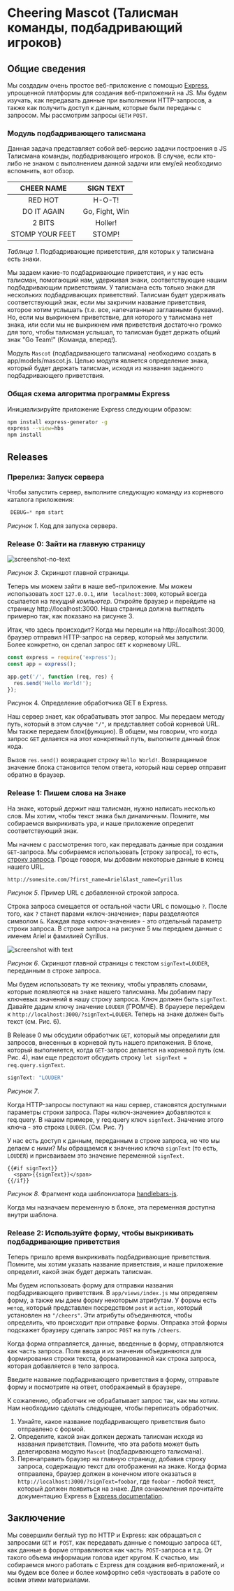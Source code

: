 # Cheering Mascot (Талисман команды, подбадривающий игроков) 

## Общие сведения

Мы создадим очень простое веб-приложение с помощью [Express](https://expressjs.com), упрощенной платформы для создания веб-приложений на JS. Мы будем изучать, как передавать данные при выполнении HTTP-запросов, а также как получить доступ к данным, которые были переданы с запросом. Мы рассмотрим запросы `GET`и `POST`.

### Модуль подбадривающего талисмана
Данная задача представляет собой веб-версию задачи построения в JS Талисмана команды, подбадривающего игроков. В случае, если кто-либо не знаком с выполнением данной задачи или ему/ей необходимо вспомнить, вот обзор.

| CHEER NAME      | SIGN TEXT      |
| :-------------: | :------------: |
| RED HOT         | H-O-T!         |
| DO IT AGAIN     | Go, Fight, Win |
| 2 BITS          | Holler!        |
| STOMP YOUR FEET | STOMP!         |


  *Таблица 1*.  Подбадривающие приветствия, для которых у талисмана есть знаки.

Мы задаем какие-то подбадривающие приветствия, и у нас есть талисман, помогающий нам, удерживая знаки, соответствующие нашим подбадривающим приветствиям. У талисмана есть только знаки для нескольких подбадривающих приветствий. Талисман будет удерживать соответствующий знак, если мы закричим название приветствия, которое хотим услышать (т.е. все, напечатанные заглавными буквами). Но, если мы выкрикнем приветствие, для которого у талисмана нет знака, или если мы не выкрикнем имя приветствия достаточно громко для того, чтобы талисман услышал, то талисман будет держать общий знак "Go Team!" (Команда, вперед!).

Модуль `Mascot` (подбадривающего талисмана) необходимо создать в app/models/mascot.js. Целью модуля является определение знака, который будет держать талисман, исходя из названия заданного подбадривающего приветствия. 

### Общая схема алгоритма программы Express 

Инициализируйте приложение Express следующим образом:
```sh
npm install express-generator -g
express --view=hbs
npm install
```


## Releases
### Пререлиз: Запуск сервера
Чтобы запустить сервер, выполните следующую команду из корневого каталога приложения:
```js
 DEBUG=* npm start
```
*Рисунок 1*.  Код для запуска сервера.


### Release 0: Зайти на главную страницу

![screenshot-no-text](screenshot-no-text.png)

*Рисунок 3*.  Скриншот главной страницы.

Теперь мы можем зайти в наше веб-приложение. Мы можем использовать хост `127.0.0.1`, или ` localhost:3000`, который всегда ссылается на *текущий компьютер*. Откройте браузер и перейдите на страницу http://localhost:3000. Наша страница должна выглядеть примерно так, как показано на рисунке 3.

Итак, что здесь происходит? Когда мы перешли на http://localhost:3000, браузер отправил HTTP-запрос на сервер, который мы запустили. Более конкретно, он сделал запрос `GET` к корневому URL.

```js
const express = require('express');
const app = express();

app.get('/', function (req, res) {
  res.send('Hello World!');
});
```
Рисунок 4.  Определение обработчика GET в Express.

Наш сервер знает, как обрабатывать этот запрос. Мы передаем методу путь, который в этом случае `"/"`, и представляет собой корневой URL. Мы также передаем блок(функцию). В общем, мы говорим, что когда запрос `GET` делается на этот конкретный путь, выполните данный блок кода. 

Вызов `res.send()` возвращает строку `Hello World!`. Возвращаемое значение блока становится телом ответа, который наш сервер отправит обратно в браузер.


### Release 1: Пишем слова на Знаке

На знаке, который держит наш талисман, нужно написать несколько слов. Мы хотим, чтобы текст знака был динамичным. Помните, мы собираемся выкрикивать ура, и наше приложение определит соответствующий знак.

Мы начнем с рассмотрения того, как передавать данные при создании `GET`-запроса. Мы собираемся использовать [строку запроса], то есть, [строку запроса](http://en.wikipedia.org/wiki/Query_string). Проще говоря, мы добавим некоторые данные в конец нашего URL.

```text
http://somesite.com/?first_name=Ariel&last_name=Cyrillus
```
*Рисунок 5*. Пример URL с добавленной строкой запроса.

Строка запроса смещается от остальной части URL с помощью `?`. После того, как `?` станет парами «ключ-значение»; пары разделяются символом `&`. Каждая пара «ключ-значение» - это отдельный параметр строки запроса. В строке запроса на рисунке 5 мы передаем данные с именем Ariel и фамилией Cyrillus.

![screenshot with text](screenshot-with-text.png)

*Рисунок 6*. Скриншот главной страницы с текстом `signText=LOUDER`, переданным в строке запроса.

Мы будем использовать ту же технику, чтобы управлять словами, которые появляются на знаке нашего талисмана. Мы добавим пару ключевых значений в нашу строку запроса. Ключ должен быть `signText`. Давайте дадим ключу значение `LOUDER` (ГРОМЧЕ). В браузере перейдем к `http://localhost:3000/?signText=LOUDER`. Теперь на знаке должен быть текст (см. Рис. 6).


В Release 0 мы обсудили обработчик `GET`, который мы определили для запросов, внесенных в корневой путь нашего приложения. В блоке, который выполняется, когда `GET`-запрос делается на корневой путь (см. Рис. 4), нам еще предстоит обсудить строку `let signText = req.query.signText`.

```js
signText: "LOUDER"
```

*Рисунок 7*.

Когда HTTP-запросы поступают на наш сервер, становятся доступными параметры строки запроса. Пары «ключ-значение» добавляются к req.query. В нашем примере, у req.query ключ `signText`. Значение этого ключа - это строка `LOUDER`. (См. Рис. 7) 

У нас есть доступ к данным, переданным в строке запроса, но что мы делаем с ними? Мы обращаемся к значению ключа `signText` (то есть, `LOUDER`) и присваиваем это значение переменной  `signText`.

```text
{{#if signText}}
  <span>{{signText}}</span>
{{/if}}
```
*Рисунок 8*. Фрагмент кода шаблонизатора [handlebars-js](http://handlebarsjs.com/).

Когда мы назначаем переменную в блоке, эта переменная доступна внутри шаблона.


### Release 2:  Используйте форму, чтобы выкрикивать подбадривающие приветствия

Теперь пришло время выкрикивать подбадривающие приветствия. Помните, мы хотим указать название приветствия, и наше приложение определит, какой знак будет держать талисман. 

Мы будем использовать форму для отправки названия подбадривающего приветствия. В `app/views/index.js` мы определяем форму, а также мы даем форму некоторым атрибутам. У формы есть `метод`, который представлен посредством `post` и `action`, который установлен на `"/cheers"`. Эти атрибуты объединяются, чтобы определить, что происходит при отправке формы. Отправка этой формы подскажет браузеру сделать запрос `POST` на путь `/cheers`.

Когда форма отправляется, данные, введенные в форму, отправляются как часть запроса. Поля ввода и их значения объединяются для формирования строки текста, форматированной как строка запроса, которая добавляется в тело запроса.

Введите название подбадривающего приветствия в форму, отправьте форму и посмотрите на ответ, отображаемый в браузере.

К сожалению, обработчик не обрабатывает запрос так, как мы хотим. Нам необходимо сделать следующее, чтобы переписать обработчик. 

1. Узнайте, какое название подбадривающего приветствия было отправлено с формой.
2. Определите, какой знак должен держать талисман исходя из названия приветствия. Помните, что эта работа может быть делегирована модулю `Mascot` (подбадривающего талисмана).
3. Перенаправить браузер на главную страницу, добавив строку запроса, содержащую текст для отображения на знаке. Когда форма отправлена, браузер должен в конечном итоге оказаться в `http://localhost:3000/?signText=foobar`, где `foobar` - любой текст, который должен появиться на знаке. Для ознакомления прочитайте документацию Express в [Express documentation][].


## Заключение
Мы совершили беглый тур по HTTP и Express: как обращаться с запросами `GET` и` POST`, как передавать данные с помощью запроса `GET`, как данные в форме отправляются как часть` POST`-запроса и т.д. От такого объема информации голова идет кругом. К счастью, мы собираемся много работать с Express для создания веб-приложений, и мы будем все более и более комфортно себя чувствовать в работе со всеми этими материалами.

[Express documentation]: http://expressjs.com
